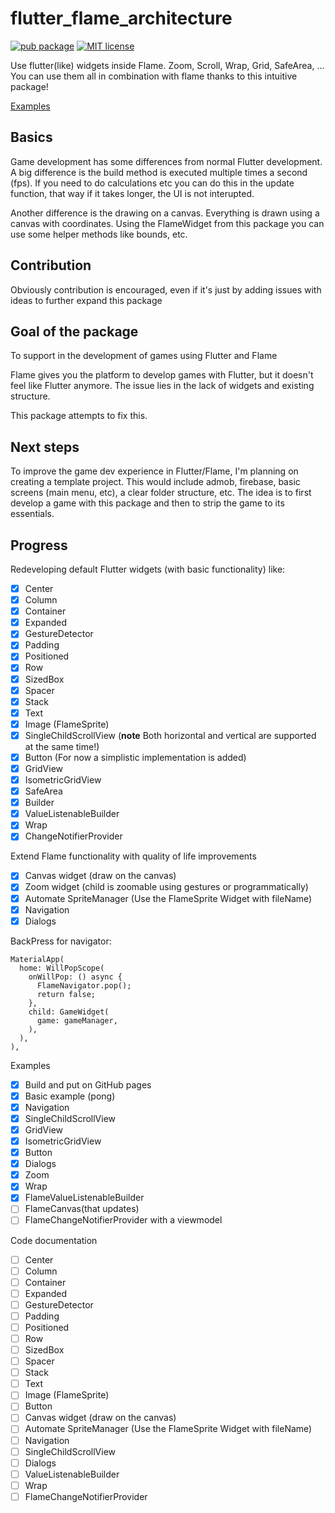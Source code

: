 # flutter_flame_architecture

[![pub package](https://img.shields.io/pub/v/flutter_flame_architecture.svg)](https://pub.dartlang.org/packages/flutter_flame_architecture)
[![MIT license](https://img.shields.io/badge/License-MIT-blue.svg)](https://mit-license.org/)

Use flutter(like) widgets inside Flame. Zoom, Scroll, Wrap, Grid, SafeArea, ... You can use them all in combination with flame thanks to this intuitive package! 

[Examples](https://ikbendewilliam.github.io/flutter_flame_architecture/example/build/web/#/)

## Basics

Game development has some differences from normal Flutter development. A big difference is the build method is executed multiple times a second (fps). If you need to do calculations etc you can do this in the update function, that way if it takes longer, the UI is not interupted.

Another difference is the drawing on a canvas. Everything is drawn using a canvas with coordinates. Using the FlameWidget from this package you can use some helper methods like bounds, etc.

## Contribution

Obviously contribution is encouraged, even if it's just by adding issues with ideas to further expand this package

## Goal of the package

To support in the development of games using Flutter and Flame

Flame gives you the platform to develop games with Flutter, but it doesn't feel like Flutter anymore. The issue lies in the lack of widgets and existing structure.

This package attempts to fix this.

## Next steps

To improve the game dev experience in Flutter/Flame, I'm planning on creating a template project. This would include admob, firebase, basic screens (main menu, etc), a clear folder structure, etc. The idea is to first develop a game with this package and then to strip the game to its essentials.

## Progress

Redeveloping default Flutter widgets (with basic functionality) like:
- [x] Center
- [x] Column
- [x] Container
- [x] Expanded
- [x] GestureDetector
- [x] Padding
- [x] Positioned
- [x] Row
- [x] SizedBox
- [x] Spacer
- [x] Stack
- [x] Text
- [x] Image (FlameSprite)
- [x] SingleChildScrollView (**note** Both horizontal and vertical are supported at the same time!)
- [x] Button (For now a simplistic implementation is added)
- [x] GridView
- [x] IsometricGridView
- [x] SafeArea
- [x] Builder
- [x] ValueListenableBuilder
- [x] Wrap
- [x] ChangeNotifierProvider

Extend Flame functionality with quality of life improvements
- [x] Canvas widget (draw on the canvas)
- [x] Zoom widget (child is zoomable using gestures or programmatically)
- [x] Automate SpriteManager (Use the FlameSprite Widget with fileName)
- [x] Navigation
- [x] Dialogs

BackPress for navigator:
```
MaterialApp(
  home: WillPopScope(
    onWillPop: () async {
      FlameNavigator.pop();
      return false;
    },
    child: GameWidget(
      game: gameManager,
    ),
  ),
),
```

Examples
- [x] Build and put on GitHub pages
- [x] Basic example (pong)
- [x] Navigation
- [x] SingleChildScrollView
- [x] GridView
- [x] IsometricGridView
- [x] Button
- [x] Dialogs
- [x] Zoom
- [x] Wrap
- [x] FlameValueListenableBuilder
- [ ] FlameCanvas(that updates)
- [ ] FlameChangeNotifierProvider with a viewmodel

Code documentation
- [ ] Center
- [ ] Column
- [ ] Container
- [ ] Expanded
- [ ] GestureDetector
- [ ] Padding
- [ ] Positioned
- [ ] Row
- [ ] SizedBox
- [ ] Spacer
- [ ] Stack
- [ ] Text
- [ ] Image (FlameSprite)
- [ ] Button
- [ ] Canvas widget (draw on the canvas)
- [ ] Automate SpriteManager (Use the FlameSprite Widget with fileName)
- [ ] Navigation
- [ ] SingleChildScrollView
- [ ] Dialogs
- [ ] ValueListenableBuilder
- [ ] Wrap
- [ ] FlameChangeNotifierProvider
